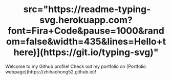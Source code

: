 <h1 align="center">
    <img> src="https://readme-typing-svg.herokuapp.com?font=Fira+Code&pause=1000&random=false&width=435&lines=Hello+there)](https://git.io/typing-svg)"
</h1>

<div>
Welcome to my Github profile! Check out my portfolio on [Portfolio webpage](https://zhihaohong52.github.io)!

</div>

<!--
**zhihaohong52/zhihaohong52** is a ✨ _special_ ✨ repository because its `README.md` (this file) appears on your GitHub profile.

Here are some ideas to get you started:

- 🔭 I’m currently working on ...
- 🌱 I’m currently learning ...
- 👯 I’m looking to collaborate on ...
- 🤔 I’m looking for help with ...
- 💬 Ask me about ...
- 📫 How to reach me: ...
- 😄 Pronouns: ...
- ⚡ Fun fact: ...
-->
